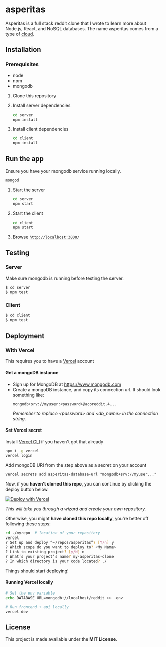 # asperitas

Asperitas is a full stack reddit clone that I wrote to learn more about Node.js, React, and NoSQL databases. The name asperitas comes from a type of [cloud](https://en.wikipedia.org/wiki/Asperitas_(cloud)).

## Installation

### Prerequisites

* node
* npm
* mongodb 

1. Clone this repository

2. Install server dependencies
    ```bash
    cd server
    npm install
    ```
3. Install client dependencies
    ```bash
    cd client
    npm install
    ```

## Run the app

Ensure you have your mongodb service running locally.
```bash
mongod
```

1. Start the server
    ```bash
    cd server
    npm start
    ```
2. Start the client
    ```bash
    cd client
    npm start
    ```
3. Browse [`http://localhost:3000/`](http://localhost:3000/)


## Testing

### Server
Make sure mongodb is running before testing the server.
```bash
$ cd server
$ npm test
```

### Client
```bash
$ cd client
$ npm test
```

## Deployment

### With Vercel

This requires you to have a [Vercel](https://vercel.com/) account

#### Get a mongoDB instance
- Sign up for MongoDB at https://www.mongodb.com
- Create a mongoDB instance, and copy its connection url. It should look something like:
  ```
  mongodb+srv://myuser:<password>@acoreddit.4...
  ```
  _Remember to replace \<password\> and \<db_name> in the connection string._

#### Set Vercel secret
Install [Vercel CLI](https://vercel.com/download) if you haven't got that already

```bash
npm i -g vercel
vercel login
```

Add mongoDB URI from the step above as a secret on your account

```
vercel secrets add asperitas-database-url "mongodb+srv://myuser..." 
```

Now, if you **haven't cloned this repo**, you can continue by clicking the deploy button below.

[![Deploy with Vercel](https://vercel.com/button)](https://vercel.com/new/git/external?repository-url=https%3A%2F%2Fgithub.com%2Ftomfa%2Fasperitas)

_This will take you through a wizard and create your own repository._

Otherwise, you might **have cloned this repo locally**, you're better off following these steps:

```bash
cd ./myrepo  # location of your repository
vercel
? Set up and deploy “~/repos/asperitas”? [Y/n] y
? Which scope do you want to deploy to? <My Name>
? Link to existing project? [y/N] n
? What’s your project’s name? my-asperitas-clone
? In which directory is your code located? ./
``` 

Things should start deploying!

#### Running Vercel locally

```bash
# Set the env variable
echo DATABASE_URL=mongodb://localhost/reddit >> .env

# Run frontend + api locally
vercel dev
```

## License

This project is made available under the **MIT License**.
